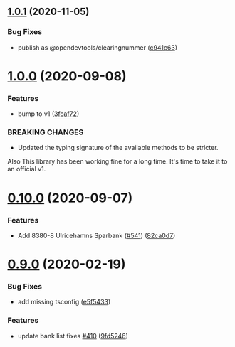 ## [1.0.1](https://github.com/opendevtools/clearingnummer/compare/v1.0.0...v1.0.1) (2020-11-05)


### Bug Fixes

* publish as @opendevtools/clearingnummer ([c941c63](https://github.com/opendevtools/clearingnummer/commit/c941c6305315be0ae268e9ee797338a6adf5ad41))

# [1.0.0](https://github.com/believer/clearingnummer/compare/v0.10.0...v1.0.0) (2020-09-08)


### Features

* bump to v1 ([3fcaf72](https://github.com/believer/clearingnummer/commit/3fcaf72794af0357fc4870b4ee7fdc7c49aa39b8))


### BREAKING CHANGES

* Updated the typing signature of the available
methods to be stricter.

Also This library has been working fine for a long time.
It's time to take it to an official v1.

# [0.10.0](https://github.com/believer/clearingnummer/compare/v0.9.0...v0.10.0) (2020-09-07)


### Features

* Add 8380-8 Ulricehamns Sparbank ([#541](https://github.com/believer/clearingnummer/issues/541)) ([82ca0d7](https://github.com/believer/clearingnummer/commit/82ca0d792a55c7ac037e0cc21271b58f08e9dd9c))

# [0.9.0](https://github.com/believer/clearingnummer/compare/v0.8.1...v0.9.0) (2020-02-19)


### Bug Fixes

* add missing tsconfig ([e5f5433](https://github.com/believer/clearingnummer/commit/e5f543305ceb9a50fc97aeefbd15f0925102e3a3))


### Features

* update bank list fixes [#410](https://github.com/believer/clearingnummer/issues/410) ([9fd5246](https://github.com/believer/clearingnummer/commit/9fd52469f914b683ef3f089558018fc5ca143d7b))
